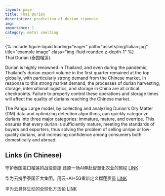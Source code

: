 ```yaml
---
layout: page
title: Thai Durian
description: prediction of durian ripeness
img:
importance: 1
category: metal smelting
---
```


<div class="row justify-content-center">
    <div class="col-sm-4 mt-3 mt-md-0">
        {% include figure.liquid loading="eager" path="assets/img/liulian.jpg" title="example image" class="img-fluid rounded z-depth-1" %}
    </div>
</div>
<div class="caption">
    Thai Durian (泰国榴莲).
</div>


Durian is highly renowned in Thailand, and even during the pandemic, Thailand's durian export volume in the first quarter remained at the top globally, with particularly strong demand from the Chinese market. In response to this strong market demand, the processes of durian harvesting, storage, international logistics, and storage in China are all critical checkpoints. Failure to properly control these operations and storage times will affect the quality of durians reaching the Chinese market.

The Pangu Large model, by collecting and analyzing Durian's Dry Matter (DM) data and optimizing detection algorithms, can quickly categorize durians into three major categories: immature, mature, and overripe. This ensures that every durian is sufficiently mature, meeting the standards of buyers and exporters, thus solving the problem of selling unripe or low-quality durians, and increasing confidence among consumers both domestically and abroad.


<div class="publications">
    <h2>Links (in Chinese)</h2>
    <p>守护泰国进口榴莲的战役告捷 还原一场AI奔赴智慧化农业的旅程 <a href="https://baijiahao.baidu.com/s?id=1743843019607505310&wfr=spider&for=pc">LINK</a></p>
    <p>华为云携手泰国正大集团，用云+AI+5G重新定义榴莲质量 <a href="[https://baijiahao.baidu.com/s?id=1720661031273974580&wfr=spider&for=p](https://mp.weixin.qq.com/s?__biz=Mzg4Nzg0MTk3MA==&mid=2247483981&idx=1&sn=28dc96d03c7b8efac359746354e3477a&chksm=cf857790f8f2fe86cdac9280c76231a45aee69e39ece6f4eb5d06455f5d0b5466cebf862ada2&mpshare=1&scene=1&srcid=0813trzh6cjtoZPF3EqlggdI&sharer_shareinfo=3ef76ef26e56f465841e9512a53c5b2f&sharer_shareinfo_first=3ef76ef26e56f465841e9512a53c5b2f#rd)c">LINK</a></p>
    <p>华为云具体生动的全球化方法论 <a href="[https://baijiahao.baidu.com/s?id=1785126414080994200&wfr=spider&for=pc](https://mp.weixin.qq.com/s?__biz=MzI2NDk5NzA0Mw==&mid=2248139928&idx=2&sn=007be270dbffbf4606064dd91d9d45f6&chksm=eaaf5544ddd8dc52de5cc7387d08696624a26bef68eed088b221e4e496c7534e9a1085907acf&mpshare=1&scene=1&srcid=0813nqcAsXnYGt12HB9Akv1W&sharer_shareinfo=52a7acaca6fd66639fffb706ee2dff14&sharer_shareinfo_first=52a7acaca6fd66639fffb706ee2dff14#rd)">LINK</a></p>
</div>

